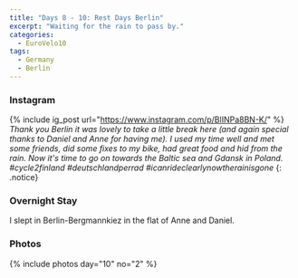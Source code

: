 ```yaml
---
title: "Days 8 - 10: Rest Days Berlin"
excerpt: "Waiting for the rain to pass by."
categories:
  - EuroVelo10
tags:
  - Germany
  - Berlin
---
```


### Instagram

{% include ig_post url="https://www.instagram.com/p/BlINPa8BN-K/" %}
_Thank you Berlin it was lovely to take a little break here (and again special thanks to Daniel and Anne for having me). I used my time well and met some friends, did some fixes to my bike, had great food and hid from the rain. Now it's time to go on towards the Baltic sea and Gdansk in Poland. #cycle2finland #deutschlandperrad #icanrideclearlynowtherainisgone_
{: .notice}

### Overnight Stay

I slept in Berlin-Bergmannkiez in the flat of Anne and Daniel.

### Photos

{% include photos day="10" no="2" %}